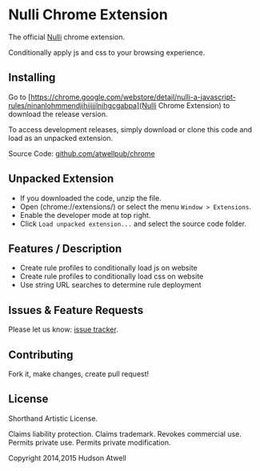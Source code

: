 Nulli Chrome Extension
==========

The official [Nulli](https://chrome.google.com/webstore/detail/nulli-a-javascript-rules/ninanlohmmendjihiijjjlnihgcgabpa) chrome extension. 

Conditionally apply js and css to your browsing experience. 

Installing
-----

Go to [https://chrome.google.com/webstore/detail/nulli-a-javascript-rules/ninanlohmmendjihiijjjlnihgcgabpa](Nulli Chrome Extension) to download the release version.

To access development releases, simply download or clone this code and load as an unpacked extension.

Source Code: [github.com/atwellpub/chrome](http://github.com/atwellpub/nulli)


Unpacked Extension
-----

- If you downloaded the code, unzip the file.
- Open (chrome://extensions/) or select the menu `Window > Extensions`.
- Enable the developer mode at top right.
- Click `Load unpacked extension...` and select the source code folder.


Features / Description
-----

- Create rule profiles to conditionally load js on website
- Create rule profiles to conditionally load css on website
- Use string URL searches to determine rule deployment


Issues & Feature Requests
-----

Please let us know: [issue tracker](http://github.com/atwellpub/nulli/issues).


Contributing
-----

Fork it, make changes, create pull request! 


License
-----

Shorthand Artistic License. 

Claims liability protection. Claims trademark. Revokes commercial use. Permits private use. Permits private modification. 

Copyright 2014,2015 Hudson Atwell 
